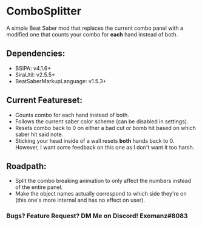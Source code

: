 # ComboSplitter
A simple Beat Saber mod that replaces the current combo panel with a modified one that counts your combo for **each** hand instead of both.

## Dependencies:
- BSIPA: v4.1.6+
- SiraUtil: v2.5.5+
- BeatSaberMarkupLanguage: v1.5.3+

## Current Featureset:
- Counts combo for each hand instead of both.
- Follows the current saber color scheme (can be disabled in settings).
- Resets combo back to 0 on either a bad cut or bomb hit based on which saber hit said note.
- Sticking your head inside of a wall resets **both** hands back to 0. However, I want some feedback on this one as I don't want it too harsh.

## Roadpath:
- Split the combo breaking animation to only affect the numbers instead of the entire panel.
- Make the object names actually correspond to which side they're on (this one's more internal and has no effect on user).

### Bugs? Feature Request? DM Me on Discord! Exomanz#8083
